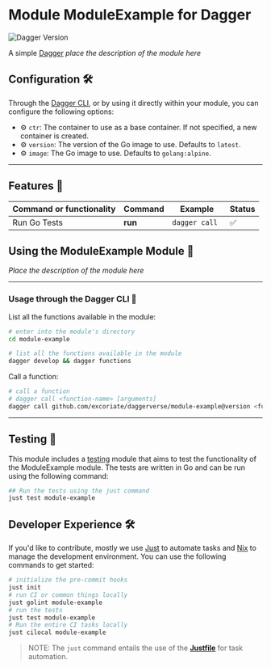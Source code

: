 # Module ModuleExample for Dagger

![Dagger Version](https://img.shields.io/badge/dagger%20version-%3E=0.10.0-0f0f19.svg?style=flat-square)

A simple [Dagger](https://dagger.io) _place the description of the module here_

## Configuration 🛠️

Through the [Dagger CLI](https://docs.dagger.io/cli/465058/install), or by using it directly within your module, you can configure the following options:

* ⚙️ `ctr`: The container to use as a base container. If not specified, a new container is created.
* ⚙️ `version`: The version of the Go image to use. Defaults to `latest`.
* ⚙️ `image`: The Go image to use. Defaults to `golang:alpine`.

---

## Features 🎨

| Command or functionality | Command | Example        | Status |
|--------------------------|---------|----------------|--------|
| Run Go Tests             | **run** | `dagger call ` | ✅      |


## Using the ModuleExample Module 🚀

_Place the description of the module here_

---

### Usage through the Dagger CLI 🚀

List all the functions available in the module:

  ```bash
  # enter into the module's directory
  cd module-example

  # list all the functions available in the module
  dagger develop && dagger functions
```

Call a function:

  ```bash
  # call a function
  # dagger call <function-name> [arguments]
  dagger call github.com/excoriate/daggerverse/module-example@version <function-name> [arguments]
```

---

## Testing 🧪

This module includes a [testing](module/tests) module that aims to test the functionality of the ModuleExample module. The tests are written in Go and can be run using the following command:

```bash
## Run the tests using the just command
just test module-example
```

## Developer Experience 🛠️
If you'd like to contribute, mostly we use [Just](https://just.systems) to automate tasks and [Nix](https://nixos.org) to manage the development environment. You can use the following commands to get started:

```bash
# initialize the pre-commit hooks
just init
# run CI or common things locally
just golint module-example
# run the tests
just test module-example
# Run the entire CI tasks locally
just cilocal module-example
```

>NOTE: The `just` command entails the use of the [**Justfile**](https://just.systems) for task automation.
